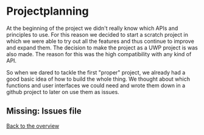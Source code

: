 # Projectplanning

At the beginning of the project we didn't really know which APIs and principles to use. For this reason we decided to start a scratch project
in which we were able to try out all the features and thus continue to improve and expand them. The decision to make the project as a UWP project 
is was also made. The reason for this was the high compatibility with any kind of API.

So when we dared to tackle the first "proper" project, we already had a good basic idea of ​​how to build the whole thing. We thought about which functions
and user interfaces we could need and wrote them down in a github project to later on use them as issues.

Missing: Issues file
---

[Back to the overview](./../../README.md)
